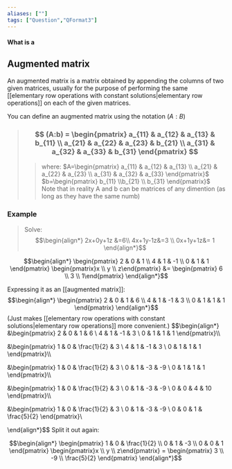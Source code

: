 ```yaml
---
aliases: [""]
tags: ["Question","QFormat3"]
---
```


#### What is a
## Augmented matrix
An augmented matrix is a matrix obtained by appending the columns of two given matrices, usually for the purpose of performing the same [[elementary row operations with constant solutions|elementary row operations]] on each of the given matrices.

You can define an augmented matrix using the notation $(A:B)$
> ### $$ (A:b) = \begin{pmatrix} a_{11} & a_{12} & a_{13} & b_{11} \\ a_{21}  & a_{22} & a_{23} & b_{21} \\ a_{31} & a_{32} & a_{33} & b_{31} \end{pmatrix} $$ 
>> where:
>> $A=\begin{pmatrix} a_{11} & a_{12} & a_{13} \\ a_{21}  & a_{22} & a_{23} \\ a_{31} & a_{32} & a_{33} \end{pmatrix}$ 
>> $b=\begin{pmatrix} b_{11} \\b_{21} \\ b_{31} \end{pmatrix}$
>> Note that in reality A and b can be matrices of any dimention (as long as they have the same numb)

### Example
> Solve:
> $$\begin{align*}
2x+0y+1z &=6\\
4x+1y-1z&=3 \\
0x+1y+1z&= 1
\end{align*}$$

$$\begin{align*}
\begin{pmatrix} 2 & 0 & 1 \\ 4 & 1 & -1 \\ 0 & 1 & 1 \end{pmatrix} \begin{pmatrix}x \\ y \\ z\end{pmatrix} &= \begin{pmatrix}  6  \\ 3 \\ 1\end{pmatrix}
\end{align*}$$

Expressing it as an [[augmented matrix]]:
$$\begin{align*}
\begin{pmatrix} 2 & 0 & 1 & 6 \\ 4 & 1 & -1 & 3 \\ 0 & 1 & 1 & 1 \end{pmatrix}
\end{align*}$$
(Just makes [[elementary row operations with constant solutions|elementary row operations]] more convenient.)
$$\begin{align*}
&\begin{pmatrix} 
2 & 0 & 1 & 6 \\ 
4 & 1 & -1 & 3 \\ 
0 & 1 & 1 & 1 
\end{pmatrix}\\\\

&\begin{pmatrix} 
1 & 0 & \frac{1}{2} & 3 \\ 
4 & 1 & -1 & 3 \\ 
0 & 1 & 1 & 1 
\end{pmatrix}\\\\

&\begin{pmatrix} 
1 & 0 & \frac{1}{2} & 3 \\ 
0 & 1 & -3 & -9 \\ 
0 & 1 & 1 & 1 
\end{pmatrix}\\\\

&\begin{pmatrix} 
1 & 0 & \frac{1}{2} & 3 \\ 
0 & 1 & -3 & -9 \\ 
0 & 0 & 4 & 10 
\end{pmatrix}\\\\

&\begin{pmatrix} 
1 & 0 & \frac{1}{2} & 3 \\ 
0 & 1 & -3 & -9 \\ 
0 & 0 & 1 & \frac{5}{2}
\end{pmatrix}\\

\end{align*}$$
Split it out again:

$$\begin{align*}
\begin{pmatrix} 
1 & 0 & \frac{1}{2} \\ 
0 & 1 & -3  \\ 
0 & 0 & 1 
\end{pmatrix} \begin{pmatrix}x \\ y \\ z\end{pmatrix} = \begin{pmatrix} 3 \\ -9 \\ \frac{5}{2} \end{pmatrix}
\end{align*}$$
